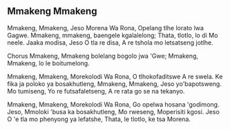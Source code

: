 ## Mmakeng Mmakeng

Mmakeng, Mmakeng, Jeso Morena Wa Rona,
Opelang tlhe lorato lwa Gagwe.
Mmakeng, mmakeng, baengele kgalalelong;
Thata, tlotlo, lo di Mo neele.
Jaaka modisa, Jeso O tla re disa,
A re tshola mo letsatseng jotlhe.

Chorus
Mmakeng, Mmakeng bolelang bogolo jwa 'Gwe;
Mmakeng, Mmakeng, lo le boitumelong.

Mmakeng, Mmakeng, Morekolodi Wa Rona,
O tlhokofaditswe A re swela.
Ke fika ja poloko ya bosakhutleng,
Mmakeng, Mmakeng, Jeso yo'bapotsweng.
Mo tumiseng, Yo re futsafaletseng,
A re rata go se na tekanyo.

Mmakeng, Mmakeng, Morekolodi Wa Rona,
Go opelwa hosana 'godimong.
Jeso, Mmoloki 'busa ka bosakhutleng,
Mo rweseng, Moperisiti kgosi.
Jeso O 'e tla mo phenyong ya lefatshe,
Thata, le tlotlo, ke tsa Morena.


